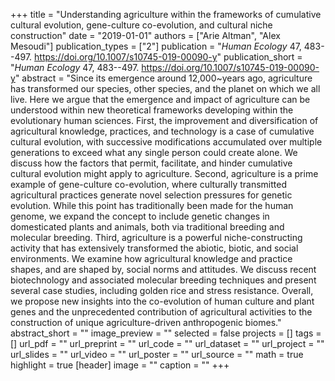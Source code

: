 +++
title = "Understanding agriculture within the frameworks of cumulative cultural evolution, gene-culture co-evolution, and cultural niche construction"
date = "2019-01-01"
authors = ["Arie Altman", "Alex Mesoudi"]
publication_types = ["2"]
publication = "_Human Ecology_ 47, 483--497. https://doi.org/10.1007/s10745-019-00090-y"
publication_short = "_Human Ecology_ 47, 483--497. https://doi.org/10.1007/s10745-019-00090-y"
abstract = "Since its emergence around 12,000~years ago, agriculture has transformed our species, other species, and the planet on which we all live. Here we argue that the emergence and impact of agriculture can be understood within new theoretical frameworks developing within the evolutionary human sciences. First, the improvement and diversification of agricultural knowledge, practices, and technology is a case of cumulative cultural evolution, with successive modifications accumulated over multiple generations to exceed what any single person could create alone. We discuss how the factors that permit, facilitate, and hinder cumulative cultural evolution might apply to agriculture. Second, agriculture is a prime example of gene-culture co-evolution, where culturally transmitted agricultural practices generate novel selection pressures for genetic evolution. While this point has traditionally been made for the human genome, we expand the concept to include genetic changes in domesticated plants and animals, both via traditional breeding and molecular breeding. Third, agriculture is a powerful niche-constructing activity that has extensively transformed the abiotic, biotic, and social environments. We examine how agricultural knowledge and practice shapes, and are shaped by, social norms and attitudes. We discuss recent biotechnology and associated molecular breeding techniques and present several case studies, including golden rice and stress resistance. Overall, we propose new insights into the co-evolution of human culture and plant genes and the unprecedented contribution of agricultural activities to the construction of unique agriculture-driven anthropogenic biomes."
abstract_short = ""
image_preview = ""
selected = false
projects = []
tags = []
url_pdf = ""
url_preprint = ""
url_code = ""
url_dataset = ""
url_project = ""
url_slides = ""
url_video = ""
url_poster = ""
url_source = ""
math = true
highlight = true
[header]
image = ""
caption = ""
+++

